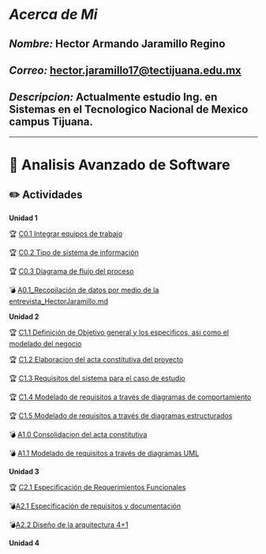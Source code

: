 # ***Acerca de Mi***

## ***Nombre:*** Hector Armando Jaramillo Regino

## ***Correo:*** hector.jaramillo17@tectijuana.edu.mx

## ***Descripcion:*** Actualmente estudio Ing. en Sistemas en el Tecnologico Nacional de Mexico campus Tijuana.
---

# :blue_book: Analisis Avanzado de Software

## :pencil2: Actividades

**Unidad 1**

:trophy: [C0.1 Integrar equipos de trabajo](https://github.com/HectorJaramillo/Analisis-Avanzado-de-Software/blob/main/Blog/C0.1_Integrar%20Equipos_HectorJaramillo.md)

:trophy: [C0.2 Tipo de sistema de información
](https://github.com/HectorJaramillo/Analisis-Avanzado-de-Software/blob/main/Blog/C0.2_Tipo%20de%20sistema%20de%20informaci%C3%B3n_HectorJaramillo.md)

:trophy: [C0.3 Diagrama de flujo del proceso](https://github.com/HectorJaramillo/Analisis-Avanzado-de-Software/blob/main/Blog/C0.3_Diagrama%20de%20flujo%20del%20proceso_HectorJaramillo.md)



:bomb: [A0.1_Recopilación de datos por medio de la entrevista_HectorJaramillo.md](/Blog/A0.1_Recopilación%20de%20datos%20por%20medio%20de%20la%20entrevista_HectorJaramillo.md)


**Unidad 2**

:trophy: [C1.1 Definición de Objetivo general y los especificos, asi como el modelado del negocio](https://github.com/HectorJaramillo/Analisis-Avanzado-de-Software/blob/main/Blog/C1.1_Definici%C3%B3n%20de%20Objetivo%20general%20y%20los%20especificos%2C%20asi%20como%20el%20modelado%20del%20negocio_HectorJaramillo.md)

:trophy: [C1.2 Elaboracion del acta constitutiva del proyecto](https://github.com/HectorJaramillo/Analisis-Avanzado-de-Software/blob/main/Blog/C1.2_Elaboracion%20del%20acta%20constitutiva%20del%20proyecto_HectorJaramillo.md)

:trophy: [C1.3 Requisitos del sistema para el caso de estudio](https://github.com/HectorJaramillo/Analisis-Avanzado-de-Software/blob/main/Blog/C1.3_Requisitos%20del%20sistema%20para%20el%20caso%20de%20estudio_HectorJaramillo.md)

:trophy: [C1.4 Modelado de requisitos a través de diagramas de comportamiento](https://github.com/HectorJaramillo/Analisis-Avanzado-de-Software/blob/main/Blog/C1.4_Modelado%20de%20requisitos%20a%20trav%C3%A9s%20de%20diagramas%20de%20comportamiento_HectorJaramillo.md)

:trophy: [C1.5  Modelado de requisitos a través de diagramas estructurados](https://github.com/HectorJaramillo/Analisis-Avanzado-de-Software/blob/main/Blog/C1.5_Modelado%20de%20requisitos%20a%20trav%C3%A9s%20de%20diagramas%20estructurados_HectorJaramillo.md)

:bomb: [A1.0 Consolidacion del acta constitutiva](https://github.com/HectorJaramillo/Analisis-Avanzado-de-Software/blob/main/Blog/A1.0_Consolidacion%20del%20acta%20constitutiva_HectorJaramillo.md)

:bomb: [A1.1  Modelado de requisitos a través de diagramas UML](https://github.com/HectorJaramillo/Analisis-Avanzado-de-Software/blob/main/Blog/A1.1%20%20Modelado%20de%20requisitos%20a%20trav%C3%A9s%20de%20diagramas%20UML_HectorJaramillo.md?fbclid=IwAR1fj69WluEC9uG0PpXApGNY_70sF7dyH7CHABqfR1Y_0CKJGpkqZhednGk)


**Unidad 3**

:trophy: [C2.1 Especificación de Requerimientos Funcionales](https://github.com/HectorJaramillo/Analisis-Avanzado-de-Software/blob/main/Blog/C2.1_%20Especificaci%C3%B3n%20de%20Requerimientos%20Funcionales_HectorJaramillo.md)

:bomb:[A2.1 Especificación de requisitos y documentación](https://github.com/HectorJaramillo/Analisis-Avanzado-de-Software/blob/main/Blog/A2.1_Especificaci%C3%B3n%20de%20requisitos%20y%20documentaci%C3%B3n_HectorJaramillo.md)

:bomb:[A2.2 Diseño de la arquitectura 4+1](https://www.soy502.com/sites/default/files/styles/full_node/public/2018/Mar/08/screen_shot_2018-03-08_at_7.31.17_am.png)

**Unidad 4**

